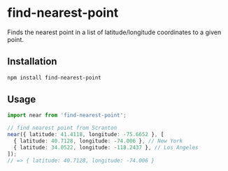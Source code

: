 # find-nearest-point

Finds the nearest point in a list of latitude/longitude coordinates to a given point.

## Installation

```sh
npm install find-nearest-point
```

## Usage

```ts
import near from 'find-nearest-point';

// find nearest point from Scranton
near({ latitude: 41.4118, longitude: -75.6652 }, [
  { latitude: 40.7128, longitude: -74.006 }, // New York
  { latitude: 34.0522, longitude: -118.2437 }, // Los Angeles
]);
// => { latitude: 40.7128, longitude: -74.006 }
```
